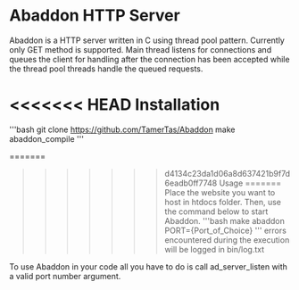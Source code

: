 Abaddon HTTP Server
=======

Abaddon is a HTTP server written in C using thread pool pattern.
Currently only GET method is supported. Main thread listens for connections
and queues the client for handling after the connection has been accepted
while the thread pool threads handle the queued requests.

<<<<<<< HEAD
Installation
=======
'''bash
git clone https://github.com/TamerTas/Abaddon
make abaddon_compile
'''

=======
>>>>>>> d4134c23da1d06a8d637421b9f7d6eadb0ff7748
Usage
=======
Place the website you want to host in htdocs folder.
Then, use the command below to start Abaddon.
'''bash
make abaddon PORT={Port_of_Choice}
'''
errors encountered during the execution will be logged
in bin/log.txt

To use Abaddon in your code all you have to do is call
ad_server_listen with a valid port number argument.


